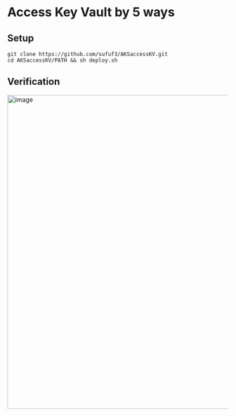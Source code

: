 # Access Key Vault by 5 ways

## Setup

```
git clone https://github.com/sufuf3/AKSaccessKV.git
cd AKSaccessKV/PATH && sh deploy.sh
```

## Verification

<img width="716" alt="image" src="https://github.com/sufuf3/AKSaccessKV/assets/8349587/2e9324b2-1788-497a-93e8-4947bbb29876">
